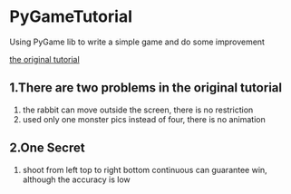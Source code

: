 PyGameTutorial
===
Using PyGame lib to write a simple game and do some improvement

[the original tutorial](http://www.raywenderlich.com/24252/beginning-game-programming-for-teens-with-python)

1.There are two problems in the original tutorial
---
1. the rabbit can move outside the screen, there is no restriction
2. used only one monster pics instead of four, there is no animation


2.One Secret
---
1. shoot from left top to right bottom continuous can guarantee win, although
the accuracy is low
